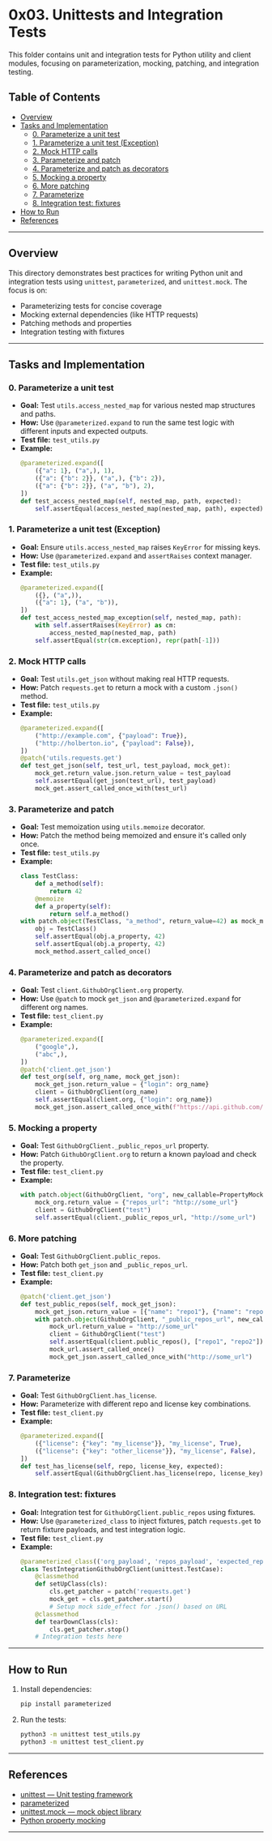 # 0x03. Unittests and Integration Tests

This folder contains unit and integration tests for Python utility and client modules, focusing on parameterization, mocking, patching, and integration testing.

## Table of Contents

- [Overview](#overview)
- [Tasks and Implementation](#tasks-and-implementation)
  - [0. Parameterize a unit test](#0-parameterize-a-unit-test)
  - [1. Parameterize a unit test (Exception)](#1-parameterize-a-unit-test-exception)
  - [2. Mock HTTP calls](#2-mock-http-calls)
  - [3. Parameterize and patch](#3-parameterize-and-patch)
  - [4. Parameterize and patch as decorators](#4-parameterize-and-patch-as-decorators)
  - [5. Mocking a property](#5-mocking-a-property)
  - [6. More patching](#6-more-patching)
  - [7. Parameterize](#7-parameterize)
  - [8. Integration test: fixtures](#8-integration-test-fixtures)
- [How to Run](#how-to-run)
- [References](#references)

---

## Overview

This directory demonstrates best practices for writing Python unit and integration tests using `unittest`, `parameterized`, and `unittest.mock`. The focus is on:

- Parameterizing tests for concise coverage
- Mocking external dependencies (like HTTP requests)
- Patching methods and properties
- Integration testing with fixtures

---

## Tasks and Implementation

### 0. Parameterize a unit test

- **Goal:** Test `utils.access_nested_map` for various nested map structures and paths.
- **How:** Use `@parameterized.expand` to run the same test logic with different inputs and expected outputs.
- **Test file:** `test_utils.py`
- **Example:**
  ```python
  @parameterized.expand([
      ({"a": 1}, ("a",), 1),
      ({"a": {"b": 2}}, ("a",), {"b": 2}),
      ({"a": {"b": 2}}, ("a", "b"), 2),
  ])
  def test_access_nested_map(self, nested_map, path, expected):
      self.assertEqual(access_nested_map(nested_map, path), expected)
  ```

### 1. Parameterize a unit test (Exception)

- **Goal:** Ensure `utils.access_nested_map` raises `KeyError` for missing keys.
- **How:** Use `@parameterized.expand` and `assertRaises` context manager.
- **Test file:** `test_utils.py`
- **Example:**
  ```python
  @parameterized.expand([
      ({}, ("a",)),
      ({"a": 1}, ("a", "b")),
  ])
  def test_access_nested_map_exception(self, nested_map, path):
      with self.assertRaises(KeyError) as cm:
          access_nested_map(nested_map, path)
      self.assertEqual(str(cm.exception), repr(path[-1]))
  ```

### 2. Mock HTTP calls

- **Goal:** Test `utils.get_json` without making real HTTP requests.
- **How:** Patch `requests.get` to return a mock with a custom `.json()` method.
- **Test file:** `test_utils.py`
- **Example:**
  ```python
  @parameterized.expand([
      ("http://example.com", {"payload": True}),
      ("http://holberton.io", {"payload": False}),
  ])
  @patch('utils.requests.get')
  def test_get_json(self, test_url, test_payload, mock_get):
      mock_get.return_value.json.return_value = test_payload
      self.assertEqual(get_json(test_url), test_payload)
      mock_get.assert_called_once_with(test_url)
  ```

### 3. Parameterize and patch

- **Goal:** Test memoization using `utils.memoize` decorator.
- **How:** Patch the method being memoized and ensure it's called only once.
- **Test file:** `test_utils.py`
- **Example:**
  ```python
  class TestClass:
      def a_method(self):
          return 42
      @memoize
      def a_property(self):
          return self.a_method()
  with patch.object(TestClass, "a_method", return_value=42) as mock_method:
      obj = TestClass()
      self.assertEqual(obj.a_property, 42)
      self.assertEqual(obj.a_property, 42)
      mock_method.assert_called_once()
  ```

### 4. Parameterize and patch as decorators

- **Goal:** Test `client.GithubOrgClient.org` property.
- **How:** Use `@patch` to mock `get_json` and `@parameterized.expand` for different org names.
- **Test file:** `test_client.py`
- **Example:**
  ```python
  @parameterized.expand([
      ("google",),
      ("abc",),
  ])
  @patch('client.get_json')
  def test_org(self, org_name, mock_get_json):
      mock_get_json.return_value = {"login": org_name}
      client = GithubOrgClient(org_name)
      self.assertEqual(client.org, {"login": org_name})
      mock_get_json.assert_called_once_with(f"https://api.github.com/orgs/{org_name}")
  ```

### 5. Mocking a property

- **Goal:** Test `GithubOrgClient._public_repos_url` property.
- **How:** Patch `GithubOrgClient.org` to return a known payload and check the property.
- **Test file:** `test_client.py`
- **Example:**
  ```python
  with patch.object(GithubOrgClient, "org", new_callable=PropertyMock) as mock_org:
      mock_org.return_value = {"repos_url": "http://some_url"}
      client = GithubOrgClient("test")
      self.assertEqual(client._public_repos_url, "http://some_url")
  ```

### 6. More patching

- **Goal:** Test `GithubOrgClient.public_repos`.
- **How:** Patch both `get_json` and `_public_repos_url`.
- **Test file:** `test_client.py`
- **Example:**
  ```python
  @patch('client.get_json')
  def test_public_repos(self, mock_get_json):
      mock_get_json.return_value = [{"name": "repo1"}, {"name": "repo2"}]
      with patch.object(GithubOrgClient, "_public_repos_url", new_callable=PropertyMock) as mock_url:
          mock_url.return_value = "http://some_url"
          client = GithubOrgClient("test")
          self.assertEqual(client.public_repos(), ["repo1", "repo2"])
          mock_url.assert_called_once()
          mock_get_json.assert_called_once_with("http://some_url")
  ```

### 7. Parameterize

- **Goal:** Test `GithubOrgClient.has_license`.
- **How:** Parameterize with different repo and license key combinations.
- **Test file:** `test_client.py`
- **Example:**
  ```python
  @parameterized.expand([
      ({"license": {"key": "my_license"}}, "my_license", True),
      ({"license": {"key": "other_license"}}, "my_license", False),
  ])
  def test_has_license(self, repo, license_key, expected):
      self.assertEqual(GithubOrgClient.has_license(repo, license_key), expected)
  ```

### 8. Integration test: fixtures

- **Goal:** Integration test for `GithubOrgClient.public_repos` using fixtures.
- **How:** Use `@parameterized_class` to inject fixtures, patch `requests.get` to return fixture payloads, and test integration logic.
- **Test file:** `test_client.py`
- **Example:**
  ```python
  @parameterized_class(('org_payload', 'repos_payload', 'expected_repos', 'apache2_repos'), FIXTURES)
  class TestIntegrationGithubOrgClient(unittest.TestCase):
      @classmethod
      def setUpClass(cls):
          cls.get_patcher = patch('requests.get')
          mock_get = cls.get_patcher.start()
          # Setup mock side_effect for .json() based on URL
      @classmethod
      def tearDownClass(cls):
          cls.get_patcher.stop()
      # Integration tests here
  ```

---

## How to Run

1. Install dependencies:
   ```bash
   pip install parameterized
   ```
2. Run the tests:
   ```bash
   python3 -m unittest test_utils.py
   python3 -m unittest test_client.py
   ```

---

## References

- [unittest — Unit testing framework](https://docs.python.org/3/library/unittest.html)
- [parameterized](https://github.com/wolever/parameterized)
- [unittest.mock — mock object library](https://docs.python.org/3/library/unittest.mock.html)
- [Python property mocking](https://docs.python.org/3/library/unittest.mock.html#mocking-properties)

---
